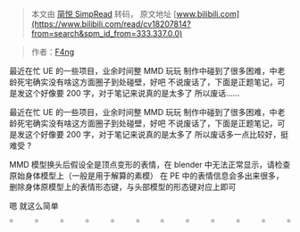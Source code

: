 > 本文由 [简悦 SimpRead](http://ksria.com/simpread/) 转码， 原文地址 [www.bilibili.com](https://www.bilibili.com/read/cv18207814?from=search&spm_id_from=333.337.0.0)

> 作者：[F4ng](https://space.bilibili.com/1294712)

 最近在忙 UE 的一些项目，业余时间整 MMD 玩玩 制作中碰到了很多困难，中老龄死宅确实没有啥这方面圈子到处碰壁，好吧 不说废话了，下面是正题笔记，可是发这个好像要 200 字，对于笔记来说真的是太多了 所以废话......

最近在忙 UE 的一些项目，业余时间整 MMD 玩玩 制作中碰到了很多困难，中老龄死宅确实没有啥这方面圈子到处碰壁，好吧 不说废话了，下面是正题笔记，可是发这个好像要 200 字，对于笔记来说真的是太多了 所以废话多一点比较好，挺难受 ?

MMD 模型换头后假设全是顶点变形的表情，在 blender 中无法正常显示，请检查原始身体模型上（一般是用于解算的素模） 在 PE 中的表情信息会多出来很多，删除身体原模型上的表情形态键，与头部模型的形态键对应上即可

嗯 就这么简单  

![][img-0]

[img-0]:data:image/png;base64,iVBORw0KGgoAAAANSUhEUgAAAlgAAAAIBAMAAADXWZwxAAAAElBMVEUAAADBwcHAwMDIyMjBwcHAwMCfBQ2IAAAABXRSTlMA5qYc7dRG+h8AAABgSURBVEjHzdWxCcAwDETRg2wQyAAp0qfwBp7Ahtt/FcOp1QBf7Wt+ISRd7/2rHQgxKoqGPXuGEKOi6LN3zxBiVBQ99uoZQoyKEKpF3IoQasvFrQih7qe4FSHUZxa3InQAzHVZQZ7bZWYAAAAASUVORK5CYII=
